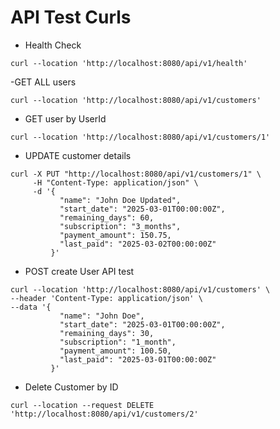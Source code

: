 # API Test Curls

- Health Check
```
curl --location 'http://localhost:8080/api/v1/health'
```

-GET ALL users
```
curl --location 'http://localhost:8080/api/v1/customers'
```

- GET user by UserId
```
curl --location 'http://localhost:8080/api/v1/customers/1'
```

- UPDATE customer details
```
curl -X PUT "http://localhost:8080/api/v1/customers/1" \
     -H "Content-Type: application/json" \
     -d '{
           "name": "John Doe Updated",
           "start_date": "2025-03-01T00:00:00Z",
           "remaining_days": 60,
           "subscription": "3_months",
           "payment_amount": 150.75,
           "last_paid": "2025-03-02T00:00:00Z"
         }'
```

- POST create User API test 
```
curl --location 'http://localhost:8080/api/v1/customers' \
--header 'Content-Type: application/json' \
--data '{
           "name": "John Doe",
           "start_date": "2025-03-01T00:00:00Z",
           "remaining_days": 30,
           "subscription": "1_month",
           "payment_amount": 100.50,
           "last_paid": "2025-03-01T00:00:00Z"
         }'
```

- Delete Customer by ID
```
curl --location --request DELETE 'http://localhost:8080/api/v1/customers/2'
```